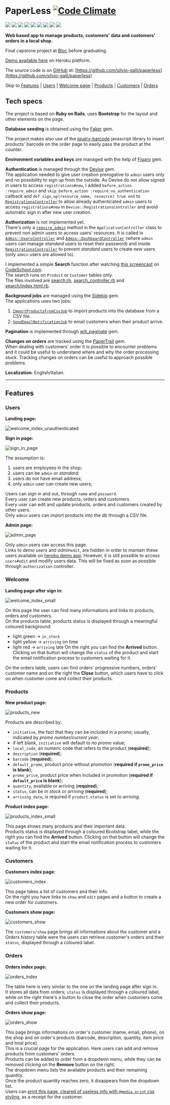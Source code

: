 # PaperLess [![Code Climate](https://codeclimate.com/github/silvio-galli/paperless/badges/gpa.svg)](https://codeclimate.com/github/silvio-galli/paperless)  
![](https://img.shields.io/badge/rails-4.2.5-green.svg?style=flat) ![](https://img.shields.io/badge/bootstrap_sass-3.3.6-green.svg?style=flat) ![](https://img.shields.io/badge/faker-1.6.3-green.svg?style=flat) ![](https://img.shields.io/badge/jquery_rails-4.0.5-green.svg?style=flat) ![](https://img.shields.io/badge/figaro-1.1.1-green.svg?style=flat) ![](https://img.shields.io/badge/devise-3.5.6-green.svg?style=flat) ![](https://img.shields.io/badge/sidekiq-4.1.4-green.svg?style=flat) ![](https://img.shields.io/badge/will_paginate-3.1.0-green.svg?style=flat) ![](https://img.shields.io/badge/papertrail-5.2.0-green.svg?style=flat)

**Web based app to manage products, customers' data and customers' orders in a local shop.**

Final capstone project at [Bloc](https://www.bloc.io/users/silvio-galli) before graduating.

[Demo available here](https://warm-coast-71743.herokuapp.com) on Heroku platform.

The source code is on [GitHub](https://github.com) at: [https://github.com/silvio-galli/paperless](https://github.com/silvio-galli/paperless)

Skip to [Features](#features) | [Users](#users) | [Welcome page](#welcome) | [Products](#products) | [Customers](#customers) | [Orders](#orders)

## Tech specs
The project is based on **Ruby on Rails**, uses **Bootstrap** for the layout and other elements on the page.

**Database seeding** is obtained using the [Faker](https://github.com/stympy/faker) gem.

The project makes also use of the [jquery-barcode](http://barcode-coder.com/en/barcode-jquery-plugin-201.html) javascript library to insert products' barcode on the order page to easily pass the product at the counter.

**Environment variables and keys** are managed with the help of [Figaro](https://github.com/laserlemon/figaro) gem.

**Authentication** is managed through the [Devise](https://github.com/plataformatec/devise) gem.  
The application needed to give user creation prerogative to `admin` users only and no possibility to sign up from the outside. As Devise do not allow signed in users to access `registrations#new`, I added `before_action :require_admin` and `skip_before_action :require_no_authentication` callback and `def sign_up(resource_name, resource) true end` to [`RegistrationsController`](app/controllers/registrations_controller.rb) to allow already authenticated `admin` users to access `registrations#new` in `Devise::RegistrationsController` and avoid automatic sign in after new user creation.

**Authorization** is not implemented yet.  
There's only a [`require_admin`](https://github.com/silvio-galli/paperless/blob/master/app/controllers/application_controller.rb) method in the `ApplicationController` class to prevent non admin users to access users' resources. It is called in [`Admin::UsersController`](https://github.com/silvio-galli/paperless/blob/master/app/controllers/admin/users_controller.rb) and [`Admin::DashboardController`](https://github.com/silvio-galli/paperless/blob/master/app/controllers/admin/dashboard_controller.rb) (where `admin` users can manage _standard_ users to reset their password) and inside [`RegistrationsController`](https://github.com/silvio-galli/paperless/blob/master/app/controllers/registrations_controller.rb) to prevent _standard_ users to create new users (only `admin` users are allowed to).

I implemented a simple **Search** function after watching [this screencast](https://www.codeschool.com/screencasts/basecamp-search) on [CodeSchool.com](https://www.codeschool.com/).  
The search runs on `Product` or `Customer` tables only.  
The files involved are [search.rb](app/models/search.rb), [search_controller.rb](app/controllers/search_controller.tb) and [search/index.html.rb](app/views/search/index.html.rb).

**Background jobs** are managed using the [Sidekiq](https://github.com/mperham/sidekiq) gem.  
The applications uses two jobs:
1. [`ImportProductsFromCsvJob`](https://github.com/silvio-galli/paperless/blob/master/app/jobs/import_products_from_csv_job.rb) to import products into the database from a CSV file.
2. [`SendEmailNotificationJob`](https://github.com/silvio-galli/paperless/blob/master/app/jobs/send_email_notification_job.rb) to email customers when their product arrive.

**Pagination** is implemented through [will_paginate](https://github.com/mislav/will_paginate) gem.

**Changes on orders** are tracked using the [PaperTrail](https://github.com/airblade/paper_trail) gem.  
When dealing with customers' order it is possible to encounter problems and it could be useful to understand where and why the order processing stuck. Tracking changes on orders can be useful to approach possible problems.

**Localization**: English/Italian.

---

## Features

### Users

**Landing page:**

![welcome_index_unauthenticated](https://cloud.githubusercontent.com/assets/15610747/25229134/691e719c-25cf-11e7-975b-40d68c191366.png)

**Sign in page:**

![sign_in_page](https://cloud.githubusercontent.com/assets/15610747/25229232/caef76e6-25cf-11e7-8b2b-5fdb70fe90cb.png)

The assumption is:
 1. users are employees in the shop;
 2. users can be `admin` or _standard_;
 3. users do not have email address;
 4. only `admin` user can create new users;

Users can sign in and out, through `name` and `password`.  
Every user can create new products, orders and customers.  
Every user can edit and update products, orders and customers created by other users.  
Only `admin` users can import products into the db through a CSV file.

**Admin page:**

![admin_page](https://cloud.githubusercontent.com/assets/15610747/25229561/0ed9a8e4-25d1-11e7-9aac-ead5c2dc1d97.png)

Only `admin` users can access this page.  
Links to _demo users_ and _admin_`edit`, are hidden in order to mantain these users available on [heroku demo app]().
However, it is still possible to access `users#edit` and modify users data. This will be fixed as soon as possible through `authorization` controller.

### Welcome

**Landing page after sign in:**

![welcome_index_small](https://cloud.githubusercontent.com/assets/15610747/25228626/642d3792-25cd-11e7-8bab-2d7600b13ba0.png)

On this page the user can find many informations and links to products, orders and customers.  
On the products table, products status is displayed through a meaningful coloured background:
- light green -> `in_stock`
- light yellow -> `arriving` on time
- light red -> `arriving` late
On the right you can find the **Arrived** button. Clicking on that button will change the `status` of the product and start the email notification process to customers waiting for it.

On the orders table, users can find orders' progressive numbers, orders' customer name and on the right the **Close** button, which users have to click on when customer come and collect their products.

### Products

**New product page:**

![products_new](https://cloud.githubusercontent.com/assets/15610747/25228317/419e235e-25cc-11e7-991f-4321dbae31aa.png)

Products are described by:
- `initiative`, the fact that they can be included in a promo; usually, indicated by _promo number/current year_;
- if left blank, `initiative` will default to _no promo_ value;
- `local_code`, an numeric code that refers to the product (**required**);
- `description` (**required**);
- `barcode` (**required**);
- `default_promo`, product price without promotion (**required if `promo_price` is blank**);
- `promo_price`, product price when included in promotion (**required if `default_price` is blank**);
- `quantity`, available or arriving (**required**);
- `status`, can be _in stock_ or _arriving_ (**required**);
- `arriving_date`, is required if `product.status` is set to _arriving_.


**Product index page:**

![products_index_small](https://cloud.githubusercontent.com/assets/15610747/25228338/587378c2-25cc-11e7-99d4-be9fd68c9da4.png)

This page shows many products and their important data.  
Products status is displayed through a coloured Bootstrap label, while the right you can find the **Arrived** button. Clicking on that button will change the `status` of the product and start the email notification process to customers waiting for it.

### Customers

**Customers index page:**

![customers_index](https://cloud.githubusercontent.com/assets/15610747/25229971/bfa8dc2a-25d2-11e7-89a9-f74322b6c28c.png)

This page takes a list of customers and their info.  
On the right you have links to `show` and `edit` pages and a button to create a new order for customers.

**Customers show page:**

![customers_show](https://cloud.githubusercontent.com/assets/15610747/25230260/a04474e2-25d3-11e7-9918-1a68e89a5fe7.png)

The `customers/show` page brings all informations about the customer and a _Orders history_ table were the users can retrieve customer's orders and their `status`, displayed through a coloured label.


### Orders

**Orders index page:**

![orders_index](https://cloud.githubusercontent.com/assets/15610747/25230515/8d0e2aa2-25d4-11e7-9324-f9f12f3b530e.png)

The table here is very similar to the one on the landing page after sign in.  
It stores all data from orders; `status` is displayed through a coloured label, while on the right there's a button to close the order when customers come and collect their products.

**Orders show page:**

![orders_show](https://cloud.githubusercontent.com/assets/15610747/25230891/0345e5f6-25d6-11e7-9a58-0ec5212570f2.png)

This page brings informations on order's customer (name, email, phone), on the shop and on order's products (barcode, description, quantity, item price and total price).  
This is a crucial page for the application. Here users can add and remove products from customers' orders.  
Products can be added to order from a dropdwon menu, while they can be removed clicking on the **Remove** button on the right.  
The dropdown menu lists the available products and their remaining quantity.  
Once the product quantity reaches zero, it disappears from the dropdown list.  
Users can [print this page, cleared of useless info with `@media print` css styling,](https://cloud.githubusercontent.com/assets/15610747/25231261/876dc7f8-25d7-11e7-916b-7d60c519ceb1.png) as a receipt for the customer.
